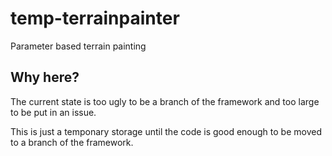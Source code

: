 # temp-terrainpainter
Parameter based terrain painting

## Why here?

The current state is too ugly to be a branch of the framework and too large to be put in an issue.

This is just a temponary storage until the code is good enough to be moved to a branch of the framework.
